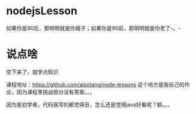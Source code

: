 # nodejsLesson

如果你是90后，那明明就是你嫂子；如果你是90前，那明明就是你老了-。-

# 说点啥
空下来了，就学点知识

课程地址：https://github.com/alsotang/node-lessons 
这个地方是我自己的作业，因为课程里挑战部分没有答案。。。

因为是初学者，代码我写的都觉得丑，怎么还是觉得java好看呢？额。。。